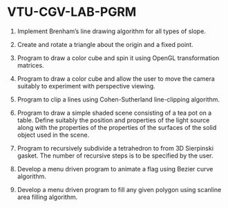 # VTU-CGV-LAB-PGRM

1. Implement Brenham’s line drawing algorithm for all types of slope.

2. Create and rotate a triangle about the origin and a fixed point.

3. Program to draw a color cube and spin it using OpenGL transformation matrices.

4. Program to draw a color cube and allow the user to move the camera suitably to experiment with perspective viewing.

5. Program to clip a lines using Cohen-Sutherland line-clipping algorithm.

6. Program to draw a simple shaded scene consisting of a tea pot on a table. Define suitably the position and properties of the light source along with the properties of the properties of the surfaces of the solid object used in the scene.

7. Program to recursively subdivide a tetrahedron to from 3D Sierpinski gasket. The number of recursive steps is to be specified by the user.

8. Develop a menu driven program to animate a flag using Bezier curve algorithm.

9. Develop a menu driven program to fill any given polygon using scanline area filling algorithm.
